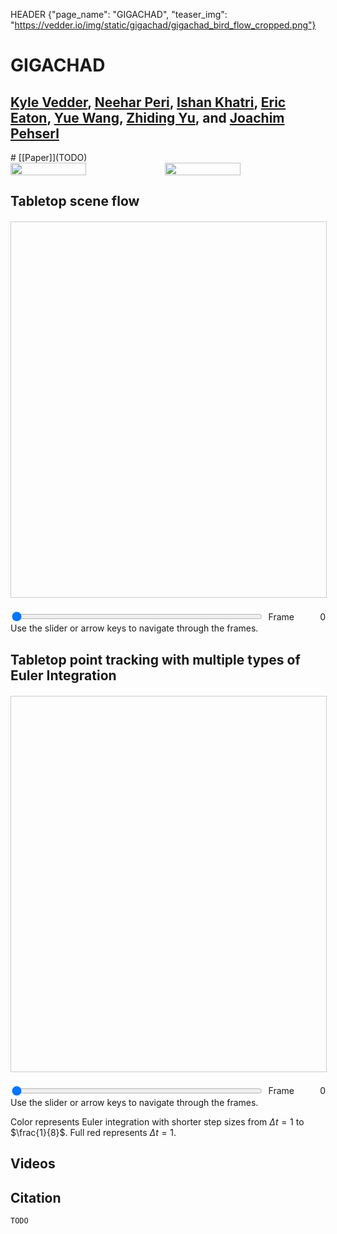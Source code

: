 HEADER {"page_name": "GIGACHAD", "teaser_img": "https://vedder.io/img/static/gigachad/gigachad_bird_flow_cropped.png"}

<style>
#jack-flow-render-container {
    width: 100%;
    height: 600px;
    border: 1px solid #ccc;
    margin-top: 20px;
}
#jack-flow-slider-container {
    width: 100%;
    margin-top: 20px;
    display: flex;
    align-items: center;
}
#jack-flow-frame-slider {
    flex-grow: 1;
    margin-right: 10px;
}
#jack-flow-frame-number {
    width: 50px;
    text-align: right;
}

#jack-traj-render-container {
    width: 100%;
    height: 600px;
    border: 1px solid #ccc;
    margin-top: 20px;
}
#jack-traj-slider-container {
    width: 100%;
    margin-top: 20px;
    display: flex;
    align-items: center;
}
#jack-traj-frame-slider {
    flex-grow: 1;
    margin-right: 10px;
}
#jack-traj-frame-number {
    width: 50px;
    text-align: right;
}


</style>


# GIGACHAD

## [Kyle Vedder](http://vedder.io), [Neehar Peri](http://www.neeharperi.com/), [Ishan Khatri](https://ishan.khatri.io/),  [Eric Eaton](https://www.seas.upenn.edu/~eeaton/), [Yue Wang](https://yuewang.xyz/), [Zhiding Yu](https://chrisding.github.io/), and [Joachim Pehserl](https://www.linkedin.com/in/joachim-pehserl-45514a98/)


<div class="centered">
# [[Paper]](TODO)
</div>



<!-- Side by side images from img/static/gigachad/gigachad_bird_flow_cropped.png and  img/static/gigachad/gigachad_bird_trajectory_cropped.png -->
<div style="display: flex" class="centered">
<img src="img/static/gigachad/gigachad_bird_flow_cropped.png" style="width:49%;" />
<img src="img/static/gigachad/gigachad_bird_trajectory_cropped.png" style="width:49%"/>
</div>

## Tabletop scene flow

<div class="centered">
<div id="jack-flow-render-container"></div>
<div id="jack-flow-slider-container">
<input type="range" id="jack-flow-frame-slider" min="0" max="15" value="0" class="centered">
Frame <span id="jack-flow-frame-number">0</span>
</div>
Use the slider or arrow keys to navigate through the frames.
</div>
<script type="module" src="js/jack_scene_flow_vis.js"></script>


## Tabletop point tracking with multiple types of Euler Integration

<div class="centered">
<div id="jack-traj-render-container"></div>
<div id="jack-traj-slider-container">
<input type="range" id="jack-traj-frame-slider" min="0" max="15" value="0" class="centered">
Frame <span id="jack-traj-frame-number">0</span>
</div>
Use the slider or arrow keys to navigate through the frames.

Color represents Euler integration with shorter step sizes from $\Delta t = 1$ to $\frac{1}{8}$. Full red represents $\Delta t = 1$.
</div>
<script type="module" src="js/jack_traj_vis.js"></script>

<script>
// Create a Web Worker for preloading
const preloadWorker = new Worker('js/jack_preloader.js', { type: "module" });

// Start preloading files in the background
preloadWorker.postMessage('start');

// Listen for success or error messages from the worker
preloadWorker.onmessage = function(event) {
    if (event.data.status === 'success') {
        console.log('All PLY and JSON files preloaded successfully');
    } else if (event.data.status === 'error') {
        console.error('Error preloading files:', event.data.error);
    }
};
</script>

## Videos



## Citation

```
TODO
```